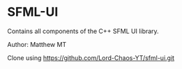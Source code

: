 # SFML-UI
Contains all components of the C++ SFML UI library.

Author: Matthew MT

Clone using https://github.com/Lord-Chaos-YT/sfml-ui.git
